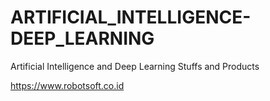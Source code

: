 # ARTIFICIAL_INTELLIGENCE-DEEP_LEARNING
Artificial Intelligence and Deep Learning Stuffs and Products

https://www.robotsoft.co.id
